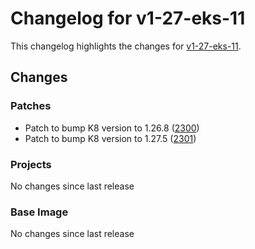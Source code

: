 # Changelog for v1-27-eks-11

This changelog highlights the changes for [v1-27-eks-11](https://github.com/aws/eks-distro/tree/v1-27-eks-11).

## Changes

### Patches
* Patch to bump K8 version to 1.26.8 ([2300](https://github.com/aws/eks-distro/pull/2300))
* Patch to bump K8 version to 1.27.5 ([2301](https://github.com/aws/eks-distro/pull/2301))

### Projects
No changes since last release

### Base Image
No changes since last release

